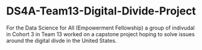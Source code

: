 # DS4A-Team13-Digital-Divide-Project
For the Data Science for All (Empowerment Fellowship) a group of indivudal in Cohort 3 in Team 13 worked on a capstone project hoping to solve issues around the digital divde in the United States. 
